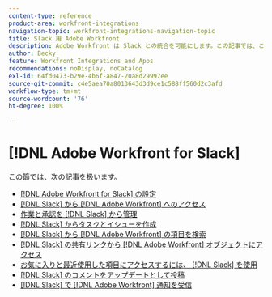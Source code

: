 ```yaml
---
content-type: reference
product-area: workfront-integrations
navigation-topic: workfront-integrations-navigation-topic
title: Slack 用 Adobe Workfront
description: Adobe Workfront は Slack との統合を可能にします。この記事では、このシナリオの一般的な使用例に関する手順と、設定手順について説明します。
author: Becky
feature: Workfront Integrations and Apps
recommendations: noDisplay, noCatalog
exl-id: 64fd0473-b29e-4b6f-a847-20a8d29997ee
source-git-commit: c4e5aea70a8013643d3d9ce1c588ff560d2c3afd
workflow-type: tm+mt
source-wordcount: '76'
ht-degree: 100%

---
```


# [!DNL Adobe Workfront for Slack]

この節では、次の記事を扱います。

* [ [!DNL Adobe Workfront for Slack] の設定](../../workfront-integrations-and-apps/using-workfront-with-slack/configure-workfront-for-slack.md)
* [ [!DNL Slack] から  [!DNL Adobe Workfront]  へのアクセス](../../workfront-integrations-and-apps/using-workfront-with-slack/access-workfront-from-slack.md)
* [作業と承認を  [!DNL Slack] から管理](../../workfront-integrations-and-apps/using-workfront-with-slack/manage-your-work-and-approvals-from-slack.md)
* [ [!DNL Slack] からタスクとイシューを作成](../../workfront-integrations-and-apps/using-workfront-with-slack/create-tasks-and-issues-from-slack.md)
* [ [!DNL Slack] から  [!DNL Adobe Workfront]  の項目を検索](../../workfront-integrations-and-apps/using-workfront-with-slack/search-for-wf-items-from-slack.md)
* [ [!DNL Slack] の共有リンクから  [!DNL Adobe Workfront]  オブジェクトにアクセス](../../workfront-integrations-and-apps/using-workfront-with-slack/access-wf-objects-from-shared-linked-in-slack.md)
* [お気に入りと最近使用した項目にアクセスするには、 [!DNL Slack] を使用](../../workfront-integrations-and-apps/using-workfront-with-slack/access-favorites-and-recent-items-from-slack.md)
* [ [!DNL Slack]  のコメントをアップデートとして投稿](../../workfront-integrations-and-apps/using-workfront-with-slack/post-a-slack-comment-as-an-update.md)
* [ [!DNL Slack] で  [!DNL Adobe Workfront]  通知を受信](../../workfront-integrations-and-apps/using-workfront-with-slack/receive-workfront-notifications-in-slack.md)
